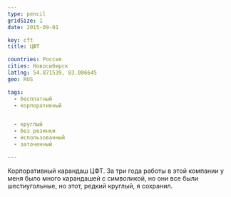```yaml
---
type: pencil
gridSize: 1
date: 2015-09-01

key: cft
title: ЦФТ

countries: Россия
cities: Новосибирск
latlng: 54.871539, 83.086645
geo: RUS

tags:
  - бесплатный
  - корпоративный


  - круглый
  - без резинки
  - использованный
  - заточенный

---
```


Корпоративный карандаш ЦФТ. За три года работы в этой компании у меня было много карандашей с символикой, но они все были шестиугольные, но этот, редкий круглый, я сохранил.
